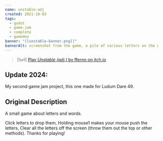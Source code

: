 ```yaml
---
name: unstable-adj
created: 2021-10-03
tags:
  - godot
  - game-jam
  - complete
  - gamedev
banner: "[[unstable-banner.png]]"
bannerAlt: screenshot from the game, a pile of various letters on the ground and a few falling from the sky, the word "unstable" can be vaguely made out
---
```

> [!url] [Play *Unstable (adj.)* by ffernn on itch.io](https://ffernn.itch.io/unstable-adj)

## Update 2024:
My second game jam project, this one made for Ludum Dare 49. 

## Original Description
A small game about letters and words.  

Click letters to drop them, Holding mouse1 makes your mouse push the letters, Clear all the letters off the screen (throw them out the top or other methods). Thanks for playing!